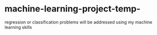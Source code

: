 # machine-learning-project-temp-
regression or classification problems will be addressed using my machine learning skills
